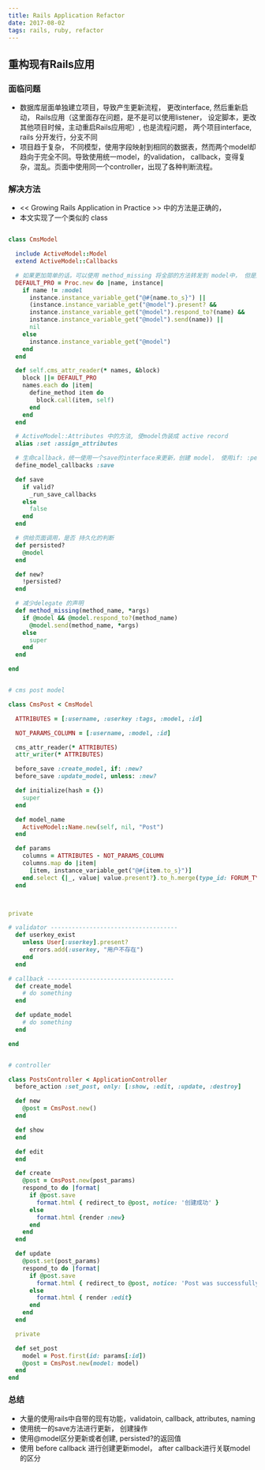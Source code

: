 ```yaml
---
title: Rails Application Refactor
date: 2017-08-02
tags: rails, ruby, refactor
---
```


重构现有Rails应用
--------

### 面临问题

  * 数据库层面单独建立项目，导致产生更新流程， 更改interface, 然后重新启动， Rails应用（这里面存在问题，是不是可以使用listener， 设定脚本，更改 其他项目时候，主动重启Rails应用呢）, 也是流程问题， 两个项目interface, rails 分开发行，分支不同
  * 项目趋于复杂， 不同模型，使用字段映射到相同的数据表，然而两个model却趋向于完全不同。导致使用统一model，的validation， callback，变得复杂，混乱。页面中使用同一个controller，出现了各种判断流程。

### 解决方法
  * << Growing Rails Application in Practice >> 中的方法是正确的，
  * 本文实现了一个类似的 class

  ```ruby

  class CmsModel

    include ActiveModel::Model
    extend ActiveModel::Callbacks

    # 如果更加简单的话，可以使用 method_missing 将全部的方法转发到 model中， 但是这样的话，存在如果保存失败的时候的情况，所以使用当前方法
    DEFAULT_PRO = Proc.new do |name, instance|
      if name != :model
        instance.instance_variable_get("@#{name.to_s}") ||
        (instance.instance_variable_get("@model").present? &&
        instance.instance_variable_get("@model").respond_to?(name) &&
        instance.instance_variable_get("@model").send(name)) ||
        nil
      else
        instance.instance_variable_get("@model")
      end
    end

    def self.cms_attr_reader(* names, &block)
      block ||= DEFAULT_PRO
      names.each do |item|
        define_method item do
          block.call(item, self)
        end
      end
    end

    # ActiveModel::Attributes 中的方法, 使model伪装成 active record
    alias :set :assign_attributes

    # 生命callback，统一使用一个save的interface来更新，创建 model， 使用if: :persisted?进行update， create的区分
    define_model_callbacks :save

    def save
      if valid?
        _run_save_callbacks
      else
        false
      end
    end

    # 供给页面调用，是否 持久化的判断
    def persisted?
      @model
    end

    def new?
      !persisted?
    end

    # 减少delegate 的声明
    def method_missing(method_name, *args)
      if @model && @model.respond_to?(method_name)
        @model.send(method_name, *args)
      else
        super
      end
    end

  end


  # cms post model

  class CmsPost < CmsModel

    ATTRIBUTES = [:username, :userkey :tags, :model, :id]

    NOT_PARAMS_COLUMN = [:username, :model, :id]

    cms_attr_reader(* ATTRIBUTES)
    attr_writer(* ATTRIBUTES)

    before_save :create_model, if: :new?
    before_save :update_model, unless: :new?

    def initialize(hash = {})
      super
    end

    def model_name
      ActiveModel::Name.new(self, nil, "Post")
    end

    def params
      columns = ATTRIBUTES - NOT_PARAMS_COLUMN
      columns.map do |item|
        [item, instance_variable_get("@#{item.to_s}")]
      end.select {|_, value| value.present?}.to_h.merge(type_id: FORUM_TYPE[:community])
    end



  private

  # validator ------------------------------------
    def userkey_exist
      unless User[:userkey].present?
        errors.add(:userkey, "用户不存在")
      end
    end

  # callback ------------------------------------
    def create_model
      # do something
    end

    def update_model
      # do something
    end

  end


  # controller

  class PostsController < ApplicationController
    before_action :set_post, only: [:show, :edit, :update, :destroy]

    def new
      @post = CmsPost.new()
    end

    def show
    end

    def edit
    end

    def create
      @post = CmsPost.new(post_params)
      respond_to do |format|
        if @post.save
          format.html { redirect_to @post, notice: '创建成功' }
        else
          format.html {render :new}
        end
      end
    end

    def update
      @post.set(post_params)
      respond_to do |format|
        if @post.save
          format.html { redirect_to @post, notice: 'Post was successfully updated.' }
        else
          format.html { render :edit}
        end
      end
    end

    private

    def set_post
      model = Post.first(id: params[:id])
      @post = CmsPost.new(model: model)
    end
  end
  ```

### 总结
  * 大量的使用rails中自带的现有功能，validatoin, callback, attributes, naming
  * 使用统一的save方法进行更新， 创建操作
  * 使用@model区分更新或者创建, persisted?的返回值
  * 使用 before callback 进行创建更新model， after callback进行关联model的区分
